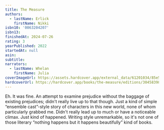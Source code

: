 ```yaml
---
title: The Measure
authors:
  - lastName: Erlick
    firstName: Nikki
isbn10: '0063204207'
isbn13:
finishedAt: 2024-07-26
rating: 3
yearPublished: 2022
startedAt: null
asin:
subtitle:
narrators:
  - lastName: Whelan
    firstName: Julia
coverImageUrl: https://assets.hardcover.app/external_data/61201034/85e514124fac12791c47ce6d4b9e7bb15383743e.jpeg
hardcoverUrl: https://hardcover.app/books/the-measure/editions/30458398
---
```


Eh. It was fine. An attempt to examine prejudice without the baggage of existing prejudices; didn't really live up to that though. Just a kind of simple “ensemble cast”-style story of characters in this new world, none of whom particularly grabbed me. Didn't really lead up to much or have a noticeable climax. Just kind of happened. Writing style unremarkable, so it's not one of those literary “nothing happens but it happens beautifully” kind of books.
